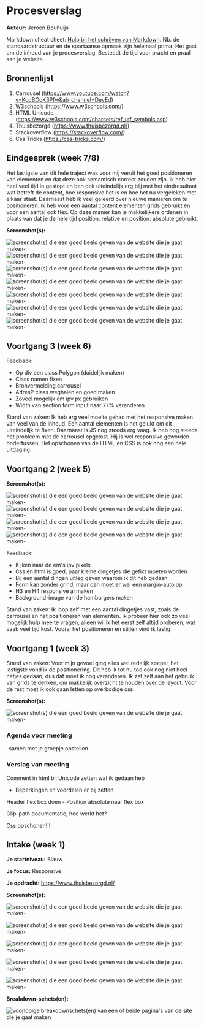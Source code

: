 # Procesverslag
**Auteur:** Jeroen Bouhuijs

Markdown cheat cheet: [Hulp bij het schrijven van Markdown](https://github.com/adam-p/markdown-here/wiki/Markdown-Cheatsheet). Nb. de standaardstructuur en de spartaanse opmaak zijn helemaal prima. Het gaat om de inhoud van je procesverslag. Besteedt de tijd voor pracht en praal aan je website.



## Bronnenlijst
1. Carrousel (https://www.youtube.com/watch?v=KcdBOoK3Pfw&ab_channel=DevEd)
2. W3schools (https://www.w3schools.com/)
3. HTML Unicode (https://www.w3schools.com/charsets/ref_utf_symbols.asp)
4. Thuisbezorgd (https://www.thuisbezorgd.nl/)
5. Stackoverflow (https://stackoverflow.com/)
6. Css Tricks (https://css-tricks.com/)



## Eindgesprek (week 7/8)

Het lastigste van dit hele traject was voor mij veruit het goed positioneren van elementen en dat deze ook semantisch correct zouden zijn. Ik heb hier heel veel tijd in gestopt en ben ook uiteindelijk erg blij met het eindresultaat wat betreft de content, hoe responsive het is en hoe het nu vergeleken met elkaar staat. Daarnaast heb ik veel geleerd over nieuwe manieren om te positioneren. Ik heb voor een aantal content elementen grids gebruikt en voor een aantal ook flex. Op deze manier kan je makkelijkere ordenen in plaats van dat je de hele tijd position: relative en position: absolute gebruikt.

**Screenshot(s):**

![screenshot(s) die een goed beeld geven van de website die je gaat maken-](images/screenshot1.jpg)
![screenshot(s) die een goed beeld geven van de website die je gaat maken-](images/screenshot2.png)
![screenshot(s) die een goed beeld geven van de website die je gaat maken-](images/screenshot3.png)
![screenshot(s) die een goed beeld geven van de website die je gaat maken-](images/screenshot4.png)
![screenshot(s) die een goed beeld geven van de website die je gaat maken-](images/screenshot5.png)
![screenshot(s) die een goed beeld geven van de website die je gaat maken-](images/screenshot6.png)
![screenshot(s) die een goed beeld geven van de website die je gaat maken-](images/screenshot7.png)



## Voortgang 3 (week 6)

Feedback:
- Op div een class Polygon (duidelijk maken)
- Class namen fixen
- Bronvermelding carrousel
- AdresP class weghalen en goed maken 
- Zoveel mogelijk em ipv px gebruiken
- Width van section form input naar 77% veranderen

Stand van zaken:
Ik heb erg veel moeite gehad met het responsive maken van veel van de inhoud. Een aantal elementen is het gelukt om dit uiteindelijk te fixen. Daarnaast is JS nog steeds erg vaag. Ik heb nog steeds het probleem met de carrousel opgelost. Hij is wel responsive geworden ondertussen. Het opschonen van de HTML en CSS is ook nog een hele uitdaging.


## Voortgang 2 (week 5)

**Screenshot(s):**

![screenshot(s) die een goed beeld geven van de website die je gaat maken-](images/screenshot1v2.jpg)
![screenshot(s) die een goed beeld geven van de website die je gaat maken-](images/screenshot2v2.png)
![screenshot(s) die een goed beeld geven van de website die je gaat maken-](images/screenshotv3v2.png)
![screenshot(s) die een goed beeld geven van de website die je gaat maken-](images/screenshotv4v2.png)

Feedback:
- Kijken naar de em's ipv pixels
- Css en html is goed, paar kleine dingetjes die gefixt moeten worden
- Bij een aantal dingen uitleg geven waarom ik dit heb gedaan
- Form kan zonder grind, maar dan moet er wel een margin-auto op
- H3 en H4 responsive al maken
- Background-image van de hamburgers maken

Stand van zaken:
Ik loop zelf met een aantal dingetjes vast, zoals de carrousel en het positioneren van elementen. Ik probeer hier ook zo veel mogelijk hulp mee te vragen, alleen wil ik het eerst zelf altijd proberen, wat vaak veel tijd kost. Vooral het positioneren en stijlen vind ik lastig



## Voortgang 1 (week 3)

Stand van zaken:
Voor mijn gevoel ging alles wel redelijk soepel, het lastigste vond ik de positionering. Dit heb ik tot nu toe ook nog niet heel netjes gedaan, dus dat moet ik nog veranderen. Ik zat zelf aan het gebruik van grids te denken, om makkelijk overzicht te houden over de layout. Voor de rest moet ik ook gaan letten op overbodige css.

**Screenshot(s):**

![screenshot(s) die een goed beeld geven van de website die je gaat maken-](images/screenshotvoortgang1.png)

### Agenda voor meeting

-samen met je groepje opstellen-

### Verslag van meeting

Comment in html bij Unicode zetten wat ik gedaan heb

- Beperkingen en voordelen er bij zetten

Header flex box doen - Position absolute naar flex box

Clip-path documentatie, hoe werkt het?

Css opschonen!!!



## Intake (week 1)

**Je startniveau:** Blauw

**Je focus:** Responsive

**Je opdracht:** https://www.thuisbezorgd.nl/

**Screenshot(s):**

![screenshot(s) die een goed beeld geven van de website die je gaat maken-](images/thuisbezorgd1.jpg)

![screenshot(s) die een goed beeld geven van de website die je gaat maken-](images/thuisbezorgd5.jpg)

![screenshot(s) die een goed beeld geven van de website die je gaat maken-](images/thuisbezorgd2.png)

![screenshot(s) die een goed beeld geven van de website die je gaat maken-](images/thuisbezorgd3.png)

![screenshot(s) die een goed beeld geven van de website die je gaat maken-](images/thuisbezorgd4.png)


**Breakdown-schets(en):**

![voorlopige breakdownschets(en) van een of beide pagina's van de site die je gaat maken](images/breakdownthuisbezorgd.png)
